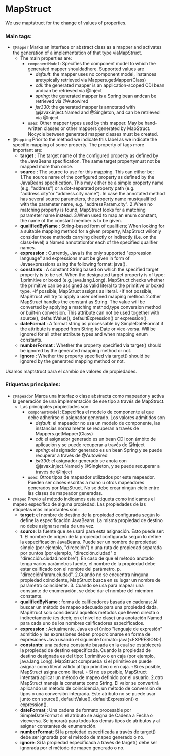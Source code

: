 # MapStruct

We use maptstruct for the change of values of properties.
### Main tags:
- `@Mapper`
Marks an interface or abstract class as a mapper and activates the generation of a implementation of that type viaMapStruct.
	- The main properties are:
		-	`componentModel`:
			Specifies the component model to which the generated mapper shouldadhere. Supported values are 
			- *default*: the mapper uses no component model, instances aretypically retrieved via Mappers.getMapper(Class)
			- *cdi*: the generated mapper is an application-scoped CDI bean andcan be retrieved via @Inject
			- *spring*: the generated mapper is a Spring bean andcan be retrieved via @Autowired
			- *jsr330*: the generated mapper is annotated with @javax.inject.Named and @Singleton, and can be retrieved via @Inject
		-	`uses`:
			Other mapper types used by this mapper. May be hand-written classes or other mappers generated by MapStruct. 
			Nocycle between generated mapper classes must be created.
- `@Mapping`
Prior to the method we indicate this label as we indicate the specific mapping of some property.
	The  property of tags more important are:
	-	**target**	: The target name of the configured property as defined by the JavaBeans specification. 
					The same target propertymust not be mapped more than once. 
	-	**source**	:	The source to use for this mapping. This can either be: 
					1.The source name of the configured property as defined by the JavaBeans specification. 
					This may either be a simple property name (e.g. "address") or a dot-separated property path (e.g. "address.city"or "address.city.name"). In case the annotated method has several source parameters, the property name mustqualified with the parameter name, e.g. "addressParam.city".
					2.When no matching property is found, MapStruct looks for a matching parameter name instead.
					3.When used to map an enum constant, the name of the constant member is to be given.
	-	**qualifiedByName**	: String-based form of qualifiers; When looking for a suitable mapping method for a given property, MapStruct willonly consider those methods carrying directly or indirectly (i.e. on the class-level) a Named annotationfor each of the specified qualifier names. 
	- 	**expression** 	: Currently, Java is the only supported "expression language" and expressions must be given in form of Javaexpressions using the following format: java(<EXPRESSION>). 
	-	**constants** 	:	A constant String based on which the specified target property is to be set. 
						When the designated target property is of type: 
						1.primitive or boxed (e.g. java.lang.Long). 
						MapStruct checks whether the primitive can be assigned as valid literal to the primitive or boxed type. 
						◦If possible, MapStruct assigns as literal. 
						◦If not possible, MapStruct will try to apply a user defined mapping method. 
						2.other 
						MapStruct handles the constant as String. The value will be converted by applying a matching method,type conversion method or built-in conversion. 
						This attribute can not be used together with source(), defaultValue(), defaultExpression() or expression().
	- 	**dateFormat** 	: A format string as processable by SimpleDateFormat if the attribute is mapped from String to Date or vice-versa. Will be ignored for all other attribute types and when mapping enum constants. 
	-	**numberFormat**	: Whether the property specified via target() should be ignored by the generated mapping method or not.
	-	**ignore**	:	Whether the property specified via target() should be ignored by the generated mapping method or not.
	
	

Usamos maptstruct para el cambio de valores de propiedades.
### Etiquetas principales:
- `@Mapeador`
Marca una interfaz o clase abstracta como mapeador y activa la generación de una implementación de ese tipo a través de MapStruct.
	- Las principales propiedades son:
		- `componentModel`:
			Especifica el modelo de componente al que debe adherirse el asignador generado. Los valores admitidos son
			- *default*: el mapeador no usa un modelo de componente, las instancias normalmente se recuperan a través de Mappers.getMapper(Class)
			- *cdi*: el asignador generado es un bean CDI con ámbito de aplicación y se puede recuperar a través de @Inject
			- *spring*: el asignador generado es un bean Spring y se puede recuperar a través de @Autowired
			- *jsr330*: el asignador generado se anota con @javax.inject.Named y @Singleton, y se puede recuperar a través de @Inject
		- `uses`:
Otros tipos de mapeador utilizados por este mapeador. Pueden ser clases escritas a mano u otros mapeadores generados por MapStruct.
No se debe crear ningún ciclo entre las clases de mapeador generadas.
- `@Mapeo`
Previo al método indicamos esta etiqueta como indicamos el mapeo específico de alguna propiedad.
Las propiedades de las etiquetas más importantes son:
	- **target**: 	el nombre de destino de la propiedad configurada según lo define la especificación JavaBeans.
			La misma propiedad de destino no debe asignarse más de una vez.
	- **source**: la fuente que se usará para esta asignación. Esto puede ser:
			1. El nombre de origen de la propiedad configurada según lo define la especificación JavaBeans.
			Puede ser un nombre de propiedad simple (por ejemplo, "dirección") o una ruta de propiedad separada por puntos (por ejemplo, "dirección.ciudad" o "dirección.ciudad.nombre"). En caso de que el método anotado tenga varios parámetros fuente, el nombre de la propiedad debe estar calificado con el nombre del parámetro, p. "direcciónParam.ciudad".
			2.Cuando no se encuentra ninguna propiedad coincidente, MapStruct busca en su lugar un nombre de parámetro coincidente.
			3. Cuando se usa para mapear una constante de enumeración, se debe dar el nombre del miembro constante.
	- **qualifiedByName** : forma de calificadores basada en cadenas; Al buscar un método de mapeo adecuado para una propiedad dada, MapStruct solo considerará aquellos métodos que lleven directa o indirectamente (es decir, en el nivel de clase) una anotación Named para cada uno de los nombres calificadores especificados.
	- **expression** : Actualmente, Java es el único "lenguaje de expresión" admitido y las expresiones deben proporcionarse en forma de expresiones Java usando el siguiente formato: java(<EXPRESIÓN>).
	- **constants**: una cadena constante basada en la cual se establecerá la propiedad de destino especificada.
			Cuando la propiedad de destino designada es del tipo:
			1.primitivo o en caja (por ejemplo, java.lang.Long).
			MapStruct comprueba si el primitivo se puede asignar como literal válido al tipo primitivo o en caja.
			◦Si es posible, MapStruct asigna como literal.
			◦ Si no es posible, MapStruct intentará aplicar un método de mapeo definido por el usuario.
			2.otro
			MapStruct maneja la constante como String. El valor se convertirá aplicando un método de coincidencia, un método de conversión de tipos o una conversión integrada.
			Este atributo no se puede usar junto con source(), defaultValue(), defaultExpression() o expression().
	- **dateFormat** : Una cadena de formato procesable por SimpleDateFormat si el atributo se asigna de Cadena a Fecha o viceversa. Se ignorará para todos los demás tipos de atributos y al asignar constantes de enumeración.
	- **numberFormat**: Si la propiedad especificada a través de target() debe ser ignorada por el método de mapeo generado o no.
	- **ignore**: Si la propiedad especificada a través de target() debe ser ignorada por el método de mapeo generado o no.
